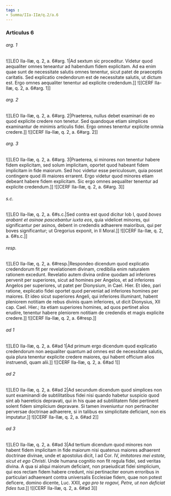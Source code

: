 ```yaml
---
tags : 
- Summa/IIa-IIæ/q.2/a.6
---
```


### Articulus 6

###### arg. 1
![[LEO IIa-IIæ, q. 2, a. 6#arg. 1|Ad sextum sic proceditur. Videtur quod aequaliter omnes teneantur ad habendum fidem explicitam. Ad ea enim quae sunt de necessitate salutis omnes tenentur, sicut patet de praeceptis caritatis. Sed explicatio credendorum est de necessitate salutis, ut dictum est. Ergo omnes aequaliter tenentur ad explicite credendum.]]
![[CERF IIa-IIæ, q. 2, a. 6#arg. 1]]

###### arg. 2
![[LEO IIa-IIæ, q. 2, a. 6#arg. 2|Praeterea, nullus debet examinari de eo quod explicite credere non tenetur. Sed quandoque etiam simplices examinantur de minimis articulis fidei. Ergo omnes tenentur explicite omnia credere.]]
![[CERF IIa-IIæ, q. 2, a. 6#arg. 2]]

###### arg. 3
![[LEO IIa-IIæ, q. 2, a. 6#arg. 3|Praeterea, si minores non tenentur habere fidem explicitam, sed solum implicitam, oportet quod habeant fidem implicitam in fide maiorum. Sed hoc videtur esse periculosum, quia posset contingere quod illi maiores errarent. Ergo videtur quod minores etiam debeant habere fidem explicitam. Sic ergo omnes aequaliter tenentur ad explicite credendum.]]
![[CERF IIa-IIæ, q. 2, a. 6#arg. 3]]

###### s.c.
![[LEO IIa-IIæ, q. 2, a. 6#s.c.|Sed contra est quod dicitur Iob I, quod *boves arabant et asinae pascebantur iuxta eos*, quia videlicet minores, qui significantur per asinos, debent in credendis adhaerere maioribus, qui per boves significantur; ut Gregorius exponit, in II Moral.]]
![[CERF IIa-IIæ, q. 2, a. 6#s.c.]]

###### resp.
![[LEO IIa-IIæ, q. 2, a. 6#resp.|Respondeo dicendum quod explicatio credendorum fit per revelationem divinam, credibilia enim naturalem rationem excedunt. Revelatio autem divina ordine quodam ad inferiores pervenit per superiores, sicut ad homines per Angelos, et ad inferiores Angelos per superiores, ut patet per Dionysium, in Cael. Hier. Et ideo, pari ratione, explicatio fidei oportet quod perveniat ad inferiores homines per maiores. Et ideo sicut superiores Angeli, qui inferiores illuminant, habent pleniorem notitiam de rebus divinis quam inferiores, ut dicit Dionysius, XII cap. Cael. Hier.; ita etiam superiores homines, ad quos pertinet alios erudire, tenentur habere pleniorem notitiam de credendis et magis explicite credere.]]
![[CERF IIa-IIæ, q. 2, a. 6#resp.]]

###### ad 1
![[LEO IIa-IIæ, q. 2, a. 6#ad 1|Ad primum ergo dicendum quod explicatio credendorum non aequaliter quantum ad omnes est de necessitate salutis, quia plura tenentur explicite credere maiores, qui habent officium alios instruendi, quam alii.]]
![[CERF IIa-IIæ, q. 2, a. 6#ad 1]]

###### ad 2
![[LEO IIa-IIæ, q. 2, a. 6#ad 2|Ad secundum dicendum quod simplices non sunt examinandi de subtilitatibus fidei nisi quando habetur suspicio quod sint ab haereticis depravati, qui in his quae ad subtilitatem fidei pertinent solent fidem simplicium depravare. Si tamen inveniuntur non pertinaciter perversae doctrinae adhaerere, si in talibus ex simplicitate deficiant, non eis imputatur.]]
![[CERF IIa-IIæ, q. 2, a. 6#ad 2]]

###### ad 3
![[LEO IIa-IIæ, q. 2, a. 6#ad 3|Ad tertium dicendum quod minores non habent fidem implicitam in fide maiorum nisi quatenus maiores adhaerent doctrinae divinae, unde et apostolus dicit, I ad Cor. IV, *imitatores mei estote, sicut et ego Christi*. Unde humana cognitio non fit regula fidei, sed veritas divina. A qua si aliqui maiorum deficiant, non praeiudicat fidei simplicium, qui eos rectam fidem habere credunt, nisi pertinaciter eorum erroribus in particulari adhaereant contra universalis Ecclesiae fidem, quae non potest deficere, domino dicente, Luc. XXII, *ego pro te rogavi, Petre, ut non deficiat fides tua*.]]
![[CERF IIa-IIæ, q. 2, a. 6#ad 3]]

